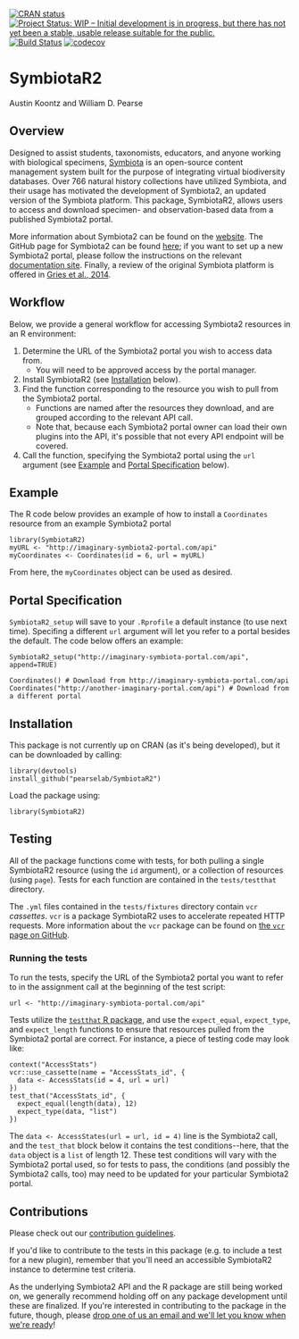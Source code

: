 <!-- badges: start -->
[![CRAN status](https://www.r-pkg.org/badges/version/SymbiotaR2)](https://cran.r-project.org/package=SymbiotaR2)
[![Project Status: WIP – Initial development is in progress, but there has not yet been a stable, usable release suitable for the public.](https://www.repostatus.org/badges/latest/wip.svg)](https://www.repostatus.org/#wip)
[![Build Status](https://api.travis-ci.org/pearselab/Symbiota2.svg)](https://travis-ci.org/pearselab/SymbiotaR2)
[![codecov](https://codecov.io/gh/pearselab/SymbiotaR2/branch/master/graph/badge.svg)](https://codecov.io/gh/pearselab/SymbiotaR2)
<!-- badges: end -->

# SymbiotaR2

Austin Koontz and William D. Pearse

## Overview

Designed to assist students, taxonomists, educators, and anyone
working with biological specimens, [Symbiota](https://symbiota.org/docs/)
is an open-source content management system built for the purpose of integrating 
virtual biodiversity databases. Over 766 natural history collections
have utilized Symbiota, and their usage has motivated the development
of Symbiota2, an updated version of the Symbiota platform. This package,
SymbiotaR2, allows users to access and download specimen- and 
observation-based data from a published Symbiota2 portal. 

More information about Symbiota2 can be found on the 
[website](https://symbiota.org/docs/symbiota2-project/). The GitHub page for 
Symbiota2 can be found [here](https://github.com/Symbiota2/Symbiota2);
if you want to set up a new Symbiota2 portal, please follow the instructions
on the relevant 
[documentation site](https://symbiota2.github.io/Symbiota2/setup/installation.html).
Finally, a review of the original Symbiota platform is offered in 
[Gries et al., 2014](https://bdj.pensoft.net/articles.php?id=1114).

## Workflow 

Below, we provide a general workflow for accessing Symbiota2 resources in
an R environment:

1. Determine the URL of the Symbiota2 portal you wish to access data from.
    - You will need to be approved access by the portal manager.
2. Install SymbiotaR2 (see [Installation](#inst) below).
3. Find the function corresponding to the resource you wish to pull from the 
Symbiota2 portal. 
    - Functions are named after the resources they download, 
  and are grouped according to the relevant API call.
    - Note that, because each Symbiota2 portal owner can load their 
  own plugins into the API, it's possible that not every API endpoint 
  will be covered.
4. Call the function, specifying the Symbiota2 portal using the `url` 
argument (see [Example](#ex) and [Portal Specification](#portspec) below).

## <a name="ex"></a>Example

The R code below provides an example of how to install a `Coordinates` 
resource from an example Symbiota2 portal

```{R}
library(SymbiotaR2)
myURL <- "http://imaginary-symbiota2-portal.com/api"
myCoordinates <- Coordinates(id = 6, url = myURL)
```

From here, the `myCoordinates` object can be used as desired.

## <a name="portspec"></a>Portal Specification

`SymbiotaR2_setup` will save to your `.Rprofile` a default instance 
(to use next time). Specifing a different `url` argument will let you
refer to a portal besides the default. The code below offers an example:

```{R}
SymbiotaR2_setup("http://imaginary-symbiota-portal.com/api", append=TRUE)

Coordinates() # Download from http://imaginary-symbiota-portal.com/api
Coordinates("http://another-imaginary-portal.com/api") # Download from a different portal
```

## <a name="inst"></a>Installation

This package is not currently up on CRAN (as it's being developed), 
but it can be downloaded by calling:

```{R}
library(devtools)
install_github("pearselab/SymbiotaR2")
```

Load the package using:

```{R}
library(SymbiotaR2)
```

## Testing

All of the package functions come with tests, for both pulling
a single SymbiotaR2 resource (using the `id` argument), or
a collection of resources (using `page`). Tests for each function 
are contained in the `tests/testthat` directory.

The `.yml` files contained in the `tests/fixtures` directory contain
`vcr` <em>cassettes</em>. `vcr` is a package SymbiotaR2 uses to accelerate
repeated HTTP requests. More information about the `vcr` package can be 
found on [the `vcr` page on GitHub](https://github.com/ropensci/vcr).

### Running the tests

To run the tests, specify the URL of the Symbiota2 portal you want to 
refer to in the assignment call at the beginning of the test script:

```{R}
url <- "http://imaginary-symbiota-portal.com/api"
```

Tests utilize the [`testthat` R package](https://github.com/r-lib/testthat),
and use the `expect_equal`, `expect_type`, and `expect_length` functions
to ensure that resources pulled from the Symbiota2 portal are correct. For
instance, a piece of testing code may look like:

```{R}
context("AccessStats")
vcr::use_cassette(name = "AccessStats_id", {
  data <- AccessStats(id = 4, url = url)
})
test_that("AccessStats_id", {
  expect_equal(length(data), 12)
  expect_type(data, "list")
})
```

The `data <- AccessStates(url = url, id = 4)` line is the Symbiota2 call, and the
`test_that` block below it contains the test conditions--here, that the `data`
object is a `list` of length 12. These test conditions will vary with the 
Symbiota2 portal used, so for tests to pass, the conditions
(and possibly the Symbiota2 calls, too) may need to be updated
for your particular Symbiota2 portal. 

## Contributions

Please check out our [contribution guidelines](https://github.com/pearselab/SymbiotaR2/blob/master/.github/CONTRIBUTING.md).

If you'd like to contribute to the tests in this package (e.g.
to include a test for a new plugin), remember that you'll need an
accessible SymbiotaR2 instance to determine test criteria.

As the underlying Symbiota2 API and the R package are still 
being worked on, we generally recommend holding off
on any package development until these are finalized.
If you're interested in contributing to the
package in the future, though, please [drop one of us an email and
we'll let you know when we're ready](http://pearselab.com/team.html)!
